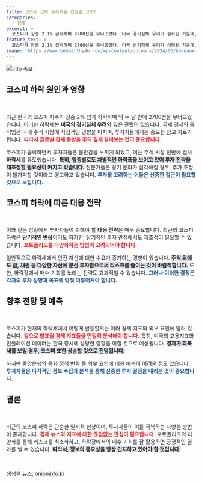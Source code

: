 ```yaml
---
title: 코스피 급락 투자자들 긴장감 고조!
categories:
  - 경제
excerpt: >
  코스피가 장중 2.1% 급락하며 2700선을 무너뜨렸다. 미국 경기침체 우려가 심화된 가운데, 투자자들의 우려가 깊어지는 현상을 전해준다. 클릭하고 시장의 변화를 확인해보세요!
feature_text: >
  코스피가 장중 2.1% 급락하며 2700선을 무너뜨렸다. 미국 경기침체 우려가 심화된 가운데, 투자자들의 우려가 깊어지는 현상을 전해준다. 클릭하고 시장의 변화를 확인해보세요!
image: 'https://www.behealthy4u.com/wp-content/uploads/2024/06/koreanews.jpg'
---
```


<p><img src="https://www.behealthy4u.com/wp-content/uploads/2024/06/koreanews.jpg" alt="info 속보" /></p>

<h2 data-ke-size="size26">코스피 하락 원인과 영향</h2>

<p data-ke-size="size16">&nbsp;</p>

<p>최근 한국의 코스피 지수가 장중 2% 넘게 하락하며 약 두 달 만에 2700선을 무너뜨렸습니다. 이러한 하락세는 <strong>미국의 경기침체 우려</strong>와 깊은 관련이 있습니다. 국제 경제의 움직임은 국내 주식 시장에 직접적인 영향을 미치며, 투자자들에게는 중요한 참고 자료가 됩니다. <b><span style="color: #ee2323;">따라서 글로벌 경제 동향을 주의 깊게 살펴보는 것이 중요합니다.</span></b> </p>

<p>코스피가 급락하면서 투자자들은 불안감을 느끼게 되었고, 이는 주식 시장 전반에 걸쳐 <strong>하락세</strong>를 유도했습니다. <b><span style="background-color: #21538527;">특히, 업종별로도 차별적인 하락폭을 보이고 있어 투자 전략을 재조정할 필요성이 커지고 있습니다.</span></b> 전문가들은 경기 둔화가 심각해질 경우, 추가 조정이 불가피할 것이라고 경고하고 있습니다. <b><span style="color: #1a5490;">투자를 고려하는 이들은 신중한 접근이 필요할 것으로 보입니다.</span></b></p>

<h2 data-ke-size="size26">코스피 하락에 따른 대응 전략</h2>

<p data-ke-size="size16">&nbsp;</p>

<p>이와 같은 상황에서 투자자들이 취해야 할 <strong>대응 전략</strong>은 매우 중요합니다. 최근의 코스피 하락은 <strong>단기적인 반응</strong>이기도 하지만, 장기적인 투자 관점에서도 재조정이 필요할 수 있습니다. <b><span style="color: #ee2323;">포트폴리오를 다양화하는 방법이 고려되어야 합니다.</span></b> </p>

<p>일반적으로 하락세에서 안전 자산에 대한 수요가 증가하는 경향이 있습니다. <b><span style="background-color: #21538527;">주식 외에도 금, 채권 등 다양한 자산에 분산 투자함으로써 리스크를 줄이는 것이 바람직합니다.</span></b> 또한, 하락장에서 매수 기회를 노리는 전략도 효과적일 수 있습니다. <b><span style="color: #1a5490;">그러나 이러한 결정은 각자의 투자 성향과 목표에 맞춰 이루어져야 합니다.</span></b></p>

<h2 data-ke-size="size26">향후 전망 및 예측</h2>

<p data-ke-size="size16">&nbsp;</p>

<p>코스피가 현재의 하락세에서 어떻게 반등할지는 여러 경제 지표와 외부 요인에 달려 있습니다. <b><span style="color: #ee2323;">앞으로 발표될 경제 지표들을 면밀히 분석해야 합니다.</span></b> 특히, 미국의 고용지표와 인플레이션 데이터는 한국 증시에 상당한 영향을 미칠 것으로 예상됩니다. <b><span style="background-color: #21538527;">경제가 회복세를 보일 경우, 코스피 또한 상승할 것으로 전망됩니다.</span></b> </p>

<p>하지만 중앙은행의 통화 정책 변화 등 외부 요인에 대한 예측이 어려운 점도 있습니다. <b><span style="color: #1a5490;">투자자들은 다각적인 정보 수집과 분석을 통해 신중한 투자 결정을 내리는 것이 중요합니다.</span></b> </p>

<h2 data-ke-size="size26">결론</h2>

<p data-ke-size="size16">&nbsp;</p>

<p>최근의 코스피 하락은 단순한 일시적 현상이며, 투자자들이 이를 극복하는 다양한 방법이 존재합니다. <b><span style="color: #ee2323;">경제 뉴스와 지표에 대한 끊임없는 관심이 필요합니다.</span></b> 포트폴리오의 다양화를 통해 리스크를 최소화하고, 하락장에서의 매수 기회를 잘 활용하면 긍정적인 결과를 낼 수 있습니다. <b><span style="background-color: #21538527;">따라서, 정보의 중요성을 항상 인지하고 있어야 할 것입니다.</span></b> </p>

<p data-ke-size="size16">&nbsp;</p>
생생한 뉴스, <a href="https://onioninfo.kr" rel="dofollow">onioninfo.kr</a>


